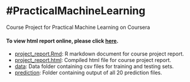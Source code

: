 #PracticalMachineLearning
=============================

Course Project for Practical Machine Learning on Coursera

#### To view html report online, please click [here](https://github.com/sitinurillah/Practical-Machine-Learning/blob/master/project_report.html).         

* [project_report.Rmd](./project_report.Rmd): R markdown document for course project report.        
* [project_report.html](./project_report.html): Compiled html file for course project report.   
* [data](./data): Data folder containing csv files for training and testing sets.        
* [prediction](./prediction): Folder containing output of all 20 prediction files.            
